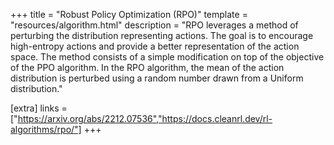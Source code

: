+++
title = "Robust Policy Optimization (RPO)"
template = "resources/algorithm.html"
description = "RPO leverages a method of perturbing the distribution representing actions. The goal is to encourage high-entropy actions and provide a better representation of the action space. The method consists of a simple modification on top of the objective of the PPO algorithm. In the RPO algorithm, the mean of the action distribution is perturbed using a random number drawn from a Uniform distribution."

[extra]
links = ["https://arxiv.org/abs/2212.07536","https://docs.cleanrl.dev/rl-algorithms/rpo/"]
+++
